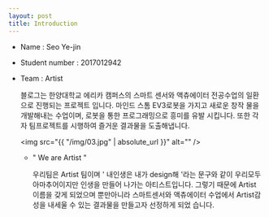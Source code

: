 ```yaml
---
layout: post
title: Introduction
---
```



- Name : Seo Ye-jin
- Student number : 2017012942
- Team : Artist 



  블로그는 한양대학교 에리카 캠퍼스의 스마트 센서와 액츄에이터 전공수업의 일환으로 진행되는 프로젝트 입니다. 마인드 스톰 EV3로봇을 가지고 새로운 창작   물을 개발해내는 수업이며, 로봇을 통한 프로그래밍으로 흥미를 유발 시킵니다. 또한 각자 팀프로젝트를 시행하여 즐거운 결과물을 도출해냅니다.  


  <img src="{{ "/img/03.jpg" | absolute_url }}" alt="" />

  - " We are Artist "

    우리팀은 Artist 팀이며 ' 내인생은 내가 design해 '라는 문구와 같이 우리모두 아마추어이지만 인생을 만들어 나가는 아티스트입니다. 
    그렇기 때문에 Artist 이름을 갖게 되었으며 뿐만아니라 스마트센서와 액츄에이터 수업에서 Artist감성을 내세울 수 있는 결과물을 만들고자 선정하게 되었     습니다.  
